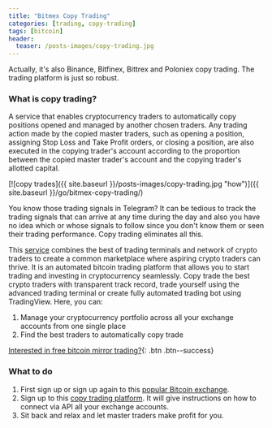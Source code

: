 ```yaml
---
title: "Bitmex Copy Trading"
categories: [trading, copy-trading]
tags: [bitcoin]
header:
  teaser: /posts-images/copy-trading.jpg
---
```


Actually, it's also Binance, Bitfinex, Bittrex and Poloniex copy trading. The trading platform is just so robust.

### What is copy trading? 

A service that enables cryptocurrency traders to automatically copy positions opened and managed by another chosen traders. Any trading action made by the copied
master traders, such as opening a position, assigning Stop Loss and Take Profit orders, or closing a position, are also executed in the copying trader's account
according to the proportion between the copied master trader's account and the copying trader's allotted capital.

[![copy trades]({{ site.baseurl }}/posts-images/copy-trading.jpg "how")]({{ site.baseurl }}/go/bitmex-copy-trading/)

You know those trading signals in Telegram? It can be tedious to track the trading signals that can arrive at any time during the day and also you have no idea
which or whose signals to follow since you don't know them or seen their trading performance. Copy trading eliminates all this.

This [service](/go/bitmex-copy-trading/) combines the best of trading terminals and network of crypto traders to create a common marketplace 
where aspiring crypto traders can thrive. It is an automated bitcoin trading platform that allows you to start trading and investing in cryptocurrency 
seamlessly. Copy trade the best crypto traders with transparent track record, trade yourself using the advanced trading terminal or create fully automated 
trading bot using TradingView. Here, you can:

1. Manage your cryptocurrency portfolio across all your exchange accounts from one single place
2. Find the best traders to automatically copy trade

[Interested in free bitcoin mirror trading?](/copy-my-trades/){: .btn .btn--success} 

### What to do

1. First sign up or sign up again to this [popular Bitcoin exchange](/go/bitmex/).
2. Sign up to this [copy trading platform](/go/bitmex-copy-trading/). It will give instructions on how to connect via API all your exchange accounts.
3. Sit back and relax and let master traders make profit for you.